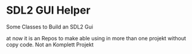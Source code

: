 # SDL2 GUI Helper
Some Classes to Build an SDL2 Gui 

at now it is an Repos to make able using in more than one projekt without copy code.
Not an Komplett Projekt 